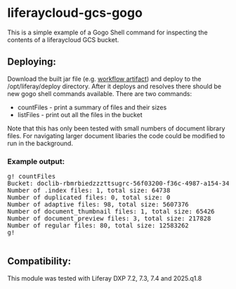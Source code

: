 # liferaycloud-gcs-gogo 

This is a simple example of a Gogo Shell command for inspecting the contents of a liferaycloud GCS bucket.

## Deploying: 

Download the built jar file (e.g. <a href="https://github.com/allen-ziegenfus/liferaycloud-gcs-gogo/actions/runs/14528082627/artifacts/2967840714">workflow artifact</a>) and deploy to the /opt/liferay/deploy directory. After it deploys and resolves there should be new gogo shell commands available. There are two commands:

- countFiles - print a summary of files and their sizes
- listFiles - print out all the files in the bucket

Note that this has only been tested with small numbers of document library files. For navigating larger document libaries the code could be modified to run in the background.

### Example output:
<pre>
g! countFiles
Bucket: doclib-rbmrbiedzzzttsugrc-56f03200-f36c-4987-a154-342b95b8c8c3
Number of .index files: 1, total size: 64738
Number of duplicated files: 0, total size: 0
Number of adaptive files: 98, total size: 5607376
Number of document_thumbnail files: 1, total size: 65426
Number of document_preview files: 3, total size: 217828
Number of regular files: 80, total size: 12583262
g! 
  </pre>

## Compatibility: 

This module was tested with Liferay DXP 7.2, 7.3, 7.4 and 2025.q1.8 
